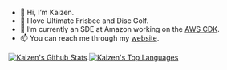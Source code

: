 - 👋 Hi, I’m Kaizen.
- 💞️ I love Ultimate Frisbee and Disc Golf.
- 🌱 I’m currently an SDE at Amazon working on the [AWS CDK](https://github.com/aws/aws-cdk).
- 📫 You can reach me through my [website](https://kaizen3031593.github.io/).

<a target=_blank href="https://github.com/kaizen3031593">
  <img align="center" alt="Kaizen's Github Stats" src="https://github-readme-stats.vercel.app/api?username=kaizen3031593&show_icons=true&theme=radical&count_private=true&hide_border=true"/>
</a>
<a target=_blank href="https://github.com/kaizen3031593">
  <img align="center" alt="Kaizen's Top Languages" src="https://github-readme-stats.vercel.app/api/top-langs/?username=kaizen3031593&theme=radical&layout=compact&hide=EJS&hide_border=true"/>
</a>

<!---
kaizen3031593/kaizen3031593 is a ✨ special ✨ repository because its `README.md` (this file) appears on your GitHub profile.
You can click the Preview link to take a look at your changes.
--->
